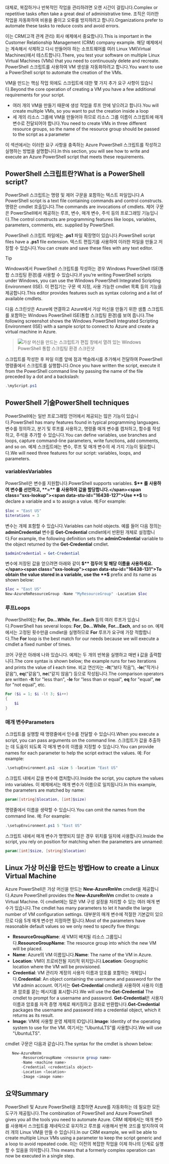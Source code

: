 <span data-ttu-id="16438-101">대체로, 복잡하거나 반복적인 작업을 관리하려면 오랜 시간이 걸립니다.</span><span class="sxs-lookup"><span data-stu-id="16438-101">Complex or repetitive tasks often take a great deal of administrative time.</span></span> <span data-ttu-id="16438-102">조직은 이러한 작업을 자동화하여 비용을 줄이고 오류를 방지하려고 합니다.</span><span class="sxs-lookup"><span data-stu-id="16438-102">Organizations prefer to automate these tasks to reduce costs and avoid errors.</span></span>

<span data-ttu-id="16438-103">이는 CRM(고객 관계 관리) 회사 예제에서 중요합니다.</span><span class="sxs-lookup"><span data-stu-id="16438-103">This is important in the Customer Relationship Management (CRM) company example.</span></span> <span data-ttu-id="16438-104">해당 예제에서는 계속해서 삭제하고 다시 만들어야 하는 소프트웨어를 여러 Linux VM(Virtual Machines)에서 테스트합니다.</span><span class="sxs-lookup"><span data-stu-id="16438-104">There, you test your software on multiple Linux Virtual Machines (VMs) that you need to continuously delete and recreate.</span></span> <span data-ttu-id="16438-105">PowerShell 스크립트를 사용하여 VM 생성을 자동화하려고 합니다.</span><span class="sxs-lookup"><span data-stu-id="16438-105">You want to use a PowerShell script to automate the creation of the VMs.</span></span>

<span data-ttu-id="16438-106">VM을 만드는 핵심 작업 외에도 스크립트에 대한 몇 가지 추가 요구 사항이 있습니다.</span><span class="sxs-lookup"><span data-stu-id="16438-106">Beyond the core operation of creating a VM you have a few additional requirements for your script.</span></span> 
- <span data-ttu-id="16438-107">여러 개의 VM을 만들기 때문에 생성 작업을 루프 안에 넣으려고 합니다.</span><span class="sxs-lookup"><span data-stu-id="16438-107">You will create multiple VMs, so you want to put the creation inside a loop</span></span>
- <span data-ttu-id="16438-108">세 개의 리소스 그룹에 VM을 만들어야 하므로 리소스 그룹 이름이 스크립트에 매개 변수로 전달되어야 합니다.</span><span class="sxs-lookup"><span data-stu-id="16438-108">You need to create VMs in three different resource groups, so the name of the resource group should be passed to the script as a parameter</span></span>

<span data-ttu-id="16438-109">이 섹션에서는 이러한 요구 사항을 충족하는 Azure PowerShell 스크립트를 작성하고 실행하는 방법을 설명합니다.</span><span class="sxs-lookup"><span data-stu-id="16438-109">In this section, you will see how to write and execute an Azure PowerShell script that meets these requirements.</span></span>

## <a name="what-is-a-powershell-script"></a><span data-ttu-id="16438-110">PowerShell 스크립트란?</span><span class="sxs-lookup"><span data-stu-id="16438-110">What is a PowerShell script?</span></span>
<span data-ttu-id="16438-111">PowerShell 스크립트는 명령 및 제어 구문을 포함하는 텍스트 파일입니다.</span><span class="sxs-lookup"><span data-stu-id="16438-111">A PowerShell script is a text file containing commands and control constructs.</span></span> <span data-ttu-id="16438-112">명령은 cmdlet 호출입니다.</span><span class="sxs-lookup"><span data-stu-id="16438-112">The commands are invocations of cmdlets.</span></span> <span data-ttu-id="16438-113">제어 구문은 PowerShell에서 제공하는 루프, 변수, 매개 변수, 주석 등의 프로그래밍 기능입니다.</span><span class="sxs-lookup"><span data-stu-id="16438-113">The control constructs are programming features like loops, variables, parameters, comments, etc. supplied by PowerShell.</span></span>

<span data-ttu-id="16438-114">PowerShell 스크립트 파일에는 **.ps1** 파일 확장명이 있습니다.</span><span class="sxs-lookup"><span data-stu-id="16438-114">PowerShell script files have a **.ps1** file extension.</span></span> <span data-ttu-id="16438-115">텍스트 편집기를 사용하여 이러한 파일을 만들고 저장할 수 있습니다.</span><span class="sxs-lookup"><span data-stu-id="16438-115">You can create and save these files with any text editor.</span></span> 

> [!TIP]
> <span data-ttu-id="16438-116">Windows에서 PowerShell 스크립트를 작성하는 경우 Windows PowerShell ISE(통합 스크립팅 환경)를 사용할 수 있습니다.</span><span class="sxs-lookup"><span data-stu-id="16438-116">If you’re writing PowerShell scripts under Windows, you can use the Windows PowerShell Integrated Scripting Environment (ISE).</span></span> <span data-ttu-id="16438-117">이 편집기는 구문 색 지정, 사용 가능한 cmdlet 목록 등의 기능을 제공합니다.</span><span class="sxs-lookup"><span data-stu-id="16438-117">This editor provides features such as syntax coloring and a list of available cmdlets.</span></span>
>
<span data-ttu-id="16438-118">다음 스크린샷은 Azure에 연결하고 Azure에서 가상 머신을 만들기 위한 샘플 스크립트를 포함하는 Windows PowerShell ISE(통합 스크립팅 환경)를 보여 줍니다.</span><span class="sxs-lookup"><span data-stu-id="16438-118">The following screenshot shows the Windows PowerShell Integrated Scripting Environment (ISE) with a sample script to connect to Azure and create a virtual machine in Azure.</span></span>

>![가상 머신을 만드는 스크립트가 편집 창에서 열려 있는 Windows PowerShell 통합 스크립팅 환경 스크린샷](../media/7-windows-powershell-ise-screenshot.png)

<span data-ttu-id="16438-120">스크립트를 작성한 후 파일 이름 앞에 점과 백슬래시를 추가해서 전달하여 PowerShell 명령줄에서 스크립트를 실행합니다.</span><span class="sxs-lookup"><span data-stu-id="16438-120">Once you have written the script, execute it from the PowerShell command line by passing the name of the file preceded by a dot and a backslash:</span></span>

```powershell
.\myScript.ps1
```

## <a name="powershell-techniques"></a><span data-ttu-id="16438-121">PowerShell 기술</span><span class="sxs-lookup"><span data-stu-id="16438-121">PowerShell techniques</span></span>
<span data-ttu-id="16438-122">PowerShell에는 일반 프로그래밍 언어에서 제공되는 많은 기능이 있습니다.</span><span class="sxs-lookup"><span data-stu-id="16438-122">PowerShell has many features found in typical programming languages.</span></span> <span data-ttu-id="16438-123">변수를 정의하고, 분기 및 루프를 사용하고, 명령줄 매개 변수를 캡처하고, 함수를 작성하고, 주석을 추가할 수 있습니다.</span><span class="sxs-lookup"><span data-stu-id="16438-123">You can define variables, use branches and loops, capture command-line parameters, write functions, add comments, and so on.</span></span> <span data-ttu-id="16438-124">예제 스크립트에는 변수, 루프 및 매개 변수의 세 가지 기능이 필요합니다.</span><span class="sxs-lookup"><span data-stu-id="16438-124">We will need three features for our script: variables, loops, and parameters.</span></span>

### <a name="variables"></a><span data-ttu-id="16438-125">variables</span><span class="sxs-lookup"><span data-stu-id="16438-125">Variables</span></span>
<span data-ttu-id="16438-126">PowerShell은 변수를 지원합니다.</span><span class="sxs-lookup"><span data-stu-id="16438-126">PowerShell supports variables.</span></span> <span data-ttu-id="16438-127">**$** 를 사용하여 변수를 선언하고, **=** 를 사용하여 값을 할당합니다.</span><span class="sxs-lookup"><span data-stu-id="16438-127">Use **$** to declare a variable and **=** to assign a value.</span></span> <span data-ttu-id="16438-128">예:</span><span class="sxs-lookup"><span data-stu-id="16438-128">For example:</span></span>

```powershell
$loc = "East US"
$iterations = 3
```

<span data-ttu-id="16438-129">변수는 개체 포함할 수 있습니다.</span><span class="sxs-lookup"><span data-stu-id="16438-129">Variables can hold objects.</span></span> <span data-ttu-id="16438-130">예를 들어 다음 정의는 **adminCredential** 변수를 **Get-Credential** cmdlet에서 반환된 개체로 설정합니다.</span><span class="sxs-lookup"><span data-stu-id="16438-130">For example, the following definition sets the **adminCredential** variable to the object returned by the **Get-Credential** cmdlet.</span></span>

```powershell
$adminCredential = Get-Credential
```

<span data-ttu-id="16438-131">변수에 저장된 값을 얻으려면 아래와 같이 **$** 접두어 및 해당 이름을 사용하세요.</span><span class="sxs-lookup"><span data-stu-id="16438-131">To obtain the value stored in a variable, use the **$** prefix and its name as shown below:</span></span> 

```powershell
$loc = "East US"
New-AzureRmResourceGroup -Name "MyResourceGroup" -Location $loc
```

### <a name="loops"></a><span data-ttu-id="16438-132">루프</span><span class="sxs-lookup"><span data-stu-id="16438-132">Loops</span></span>
<span data-ttu-id="16438-133">PowerShell에는 **For**, **Do...While**, **For...Each** 등의 여러 루프가 있습니다.</span><span class="sxs-lookup"><span data-stu-id="16438-133">PowerShell has several loops: **For**, **Do...While**, **For...Each**, and so on.</span></span> <span data-ttu-id="16438-134">예제에서는 고정된 횟수만큼 cmdlet을 실행하므로 **For** 루프가 요구에 가장 적합합니다.</span><span class="sxs-lookup"><span data-stu-id="16438-134">The **For** loop is the best match for our needs because we will execute a cmdlet a fixed number of times.</span></span>

<span data-ttu-id="16438-135">코어 구문은 아래에 나와 있습니다. 예제는 두 개의 반복을 실행하고 매번 **i** 값을 출력합니다.</span><span class="sxs-lookup"><span data-stu-id="16438-135">The core syntax is shown below; the example runs for two iterations and prints the value of **i** each time.</span></span> <span data-ttu-id="16438-136">비교 연산자는 **-lt**(“보다 작음”), **-le**(“작거나 같음”), **eq**(“같음”), **ne**(“같지 않음”) 등으로 작성됩니다.</span><span class="sxs-lookup"><span data-stu-id="16438-136">The comparison operators are written **-lt** for "less than", **-le** for "less than or equal", **eq** for "equal", **ne** for "not equal", etc.</span></span>

```powershell
For ($i = 1; $i -lt 3; $i++)
{
    $i
}
```

### <a name="parameters"></a><span data-ttu-id="16438-137">매개 변수</span><span class="sxs-lookup"><span data-stu-id="16438-137">Parameters</span></span>
<span data-ttu-id="16438-138">스크립트를 실행할 때 명령줄에서 인수를 전달할 수 있습니다.</span><span class="sxs-lookup"><span data-stu-id="16438-138">When you execute a script, you can pass arguments on the command line.</span></span> <span data-ttu-id="16438-139">스크립트가 값을 추출하는 데 도움이 되도록 각 매개 변수의 이름을 지정할 수 있습니다.</span><span class="sxs-lookup"><span data-stu-id="16438-139">You can provide names for each parameter to help the script extract the values.</span></span> <span data-ttu-id="16438-140">예: </span><span class="sxs-lookup"><span data-stu-id="16438-140">For example:</span></span>

```powershell
.\setupEnvironment.ps1 -size 5 -location "East US"
```

<span data-ttu-id="16438-141">스크립트 내에서 값을 변수에 캡처합니다.</span><span class="sxs-lookup"><span data-stu-id="16438-141">Inside the script, you capture the values into variables.</span></span> <span data-ttu-id="16438-142">이 예제에서는 매개 변수가 이름으로 일치됩니다.</span><span class="sxs-lookup"><span data-stu-id="16438-142">In this example, the parameters are matched by name:</span></span>

```powershell
param([string]$location, [int]$size)
```

<span data-ttu-id="16438-143">명령줄에서 이름을 생략할 수 있습니다.</span><span class="sxs-lookup"><span data-stu-id="16438-143">You can omit the names from the command line.</span></span> <span data-ttu-id="16438-144">예: </span><span class="sxs-lookup"><span data-stu-id="16438-144">For example:</span></span>

```powershell
.\setupEnvironment.ps1 5 "East US"
```

<span data-ttu-id="16438-145">스크립트 내에서 매개 변수가 명명되지 않은 경우 위치를 일치에 사용합니다.</span><span class="sxs-lookup"><span data-stu-id="16438-145">Inside the script, you rely on position for matching when the parameters are unnamed:</span></span>

```powershell
param([int]$size, [string]$location)
```

## <a name="how-to-create-a-linux-virtual-machine"></a><span data-ttu-id="16438-146">Linux 가상 머신을 만드는 방법</span><span class="sxs-lookup"><span data-stu-id="16438-146">How to create a Linux Virtual Machine</span></span>
<span data-ttu-id="16438-147">Azure PowerShell은 가상 머신을 만드는 **New-AzureRmVm** cmdlet을 제공합니다.</span><span class="sxs-lookup"><span data-stu-id="16438-147">Azure PowerShell provides the **New-AzureRmVm** cmdlet to create a Virtual Machine.</span></span> <span data-ttu-id="16438-148">이 cmdlet에는 많은 VM 구성 설정을 처리할 수 있는 여러 매개 변수가 있습니다.</span><span class="sxs-lookup"><span data-stu-id="16438-148">The cmdlet has many parameters to let it handle the large number of VM configuration settings.</span></span> <span data-ttu-id="16438-149">대부분의 매개 변수에 적절한 기본값이 있으므로 다음 5개 매개 변수만 지정하면 됩니다.</span><span class="sxs-lookup"><span data-stu-id="16438-149">Most of the parameters have reasonable default values so we only need to specify five things:</span></span>

- <span data-ttu-id="16438-150">**ResourceGroupName**: 새 VM이 배치될 리소스 그룹입니다.</span><span class="sxs-lookup"><span data-stu-id="16438-150">**ResourceGroupName**: The resource group into which the new VM will be placed.</span></span>
- <span data-ttu-id="16438-151">**Name**: Azure의 VM 이름입니다.</span><span class="sxs-lookup"><span data-stu-id="16438-151">**Name**: The name of the VM in Azure.</span></span>
- <span data-ttu-id="16438-152">**Location**: VM이 프로비전될 지리적 위치입니다.</span><span class="sxs-lookup"><span data-stu-id="16438-152">**Location**: Geographic location where the VM will be provisioned.</span></span>
- <span data-ttu-id="16438-153">**Credential**: VM 관리자 계정의 사용자 이름과 암호를 포함하는 개체입니다.</span><span class="sxs-lookup"><span data-stu-id="16438-153">**Credential**: An object containing the username and password for the VM admin account.</span></span> <span data-ttu-id="16438-154">여기서는 **Get-Credential** cmdlet을 사용하여 사용자 이름과 암호를 묻는 메시지를 표시합니다.</span><span class="sxs-lookup"><span data-stu-id="16438-154">We will use the **Get-Credential** The cmdlet to prompt for a username and password.</span></span> <span data-ttu-id="16438-155">**Get-Credential**은 사용자 이름과 암호를 자격 증명 개체로 패키징하고 결과로 반환합니다.</span><span class="sxs-lookup"><span data-stu-id="16438-155">**Get-Credential** packages the username and password into a credential object, which it returns as its result.</span></span>
- <span data-ttu-id="16438-156">**Image**: VM에 사용할 운영 체제의 ID입니다.</span><span class="sxs-lookup"><span data-stu-id="16438-156">**Image**: Identity of the operating system to use for the VM.</span></span> <span data-ttu-id="16438-157">여기서는 “UbuntuLTS”를 사용합니다.</span><span class="sxs-lookup"><span data-stu-id="16438-157">We will use "UbuntuLTS".</span></span>

<span data-ttu-id="16438-158">cmdlet 구문은 다음과 같습니다.</span><span class="sxs-lookup"><span data-stu-id="16438-158">The syntax for the cmdlet is shown below:</span></span>

```powershell
   New-AzureRmVm 
       -ResourceGroupName <resource group name> 
       -Name <machine name> 
       -Credential <credentials object> 
       -Location <location> 
       -Image <image name>
```

## <a name="summary"></a><span data-ttu-id="16438-159">요약</span><span class="sxs-lookup"><span data-stu-id="16438-159">Summary</span></span>
<span data-ttu-id="16438-160">PowerShell 및 Azure PowerShell을 조합하면 Azure를 자동화하는 데 필요한 모든 도구가 제공됩니다.</span><span class="sxs-lookup"><span data-stu-id="16438-160">The combination of PowerShell and Azure PowerShell gives you all the tools you need to automate Azure.</span></span> <span data-ttu-id="16438-161">CRM 예제에서는 매개 변수를 사용해서 스크립트를 제네릭으로 유지하고 루프를 사용해서 반복 코드를 방지하여 여러 개의 Linux VM을 만들 수 있습니다.</span><span class="sxs-lookup"><span data-stu-id="16438-161">In our CRM example, we will be able to create multiple Linux VMs using a parameter to keep the script generic and a loop to avoid repeated code.</span></span> <span data-ttu-id="16438-162">이는 이전의 복잡한 작업을 이제 하나의 단계로 실행할 수 있음을 의미합니다.</span><span class="sxs-lookup"><span data-stu-id="16438-162">This means that a formerly complex operation can now be executed in a single step.</span></span>